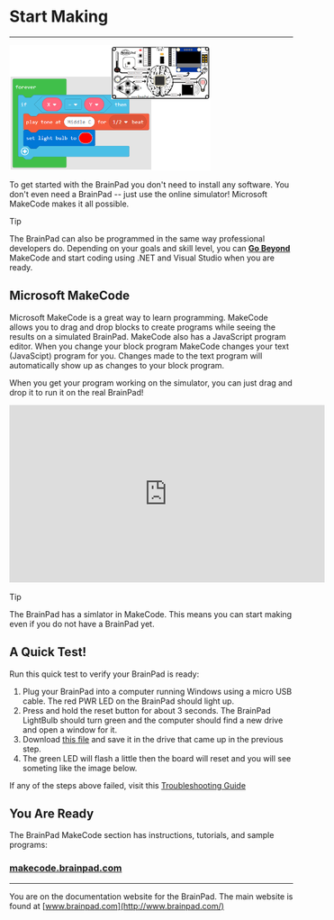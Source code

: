 # Start Making
---
![MakeCode Blocks](../images/makecode.png)

To get started with the BrainPad you don't need to install any software. You don't even need a BrainPad -- just use the online simulator! Microsoft MakeCode makes it all possible.

> [!Tip]
> The BrainPad can also be programmed in the same way professional developers do. Depending on your goals and skill level, you can [**Go Beyond**](../go-beyond/intro.md) MakeCode and start coding using .NET and Visual Studio when you are ready.

## Microsoft MakeCode
Microsoft MakeCode is a great way to learn programming. MakeCode allows you to drag and drop blocks to create programs while seeing the results on a simulated BrainPad. MakeCode also has a JavaScript program editor. When you change your block program MakeCode changes your text (JavaScipt) program for you. Changes made to the text program will automatically show up as changes to your block program.

When you get your program working on the simulator, you can just drag and drop it to run it on the real BrainPad!

<iframe width="560" height="315" src="https://www.youtube.com/embed/nijKM_TLoxM?rel=0" frameborder="0" allowfullscreen></iframe>

> [!Tip]
> The BrainPad has a simlator in MakeCode. This means you can start making even if you do not have a BrainPad yet.

## A Quick Test!
Run this quick test to verify your BrainPad is ready:

1. Plug your BrainPad into a computer running Windows using a micro USB cable. The red PWR LED on the BrainPad should light up.
2. Press and hold the reset button for about 3 seconds. The BrainPad LightBulb should turn green and the computer should find a new drive and open a window for it.
3. Download [this file]() and save it in the drive that came up in the previous step.
4. The green LED will flash a little then the board will reset and you will see someting like the image below.

If any of the steps above failed, visit this [Troubleshooting Guide](..\resources\troubleshooting-guide.md)

## You Are Ready
The BrainPad MakeCode section has instructions, tutorials, and sample programs:

### [**makecode.brainpad.com**](https://makecode.brainpad.com)


---
You are on the documentation website for the BrainPad. The main website is found at [www.brainpad.com](http://www.brainpad.com/)

